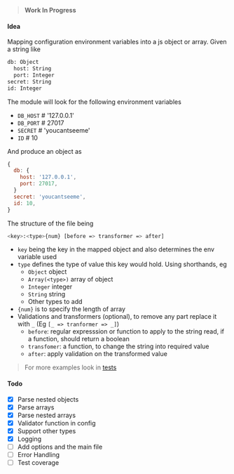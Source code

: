 > **Work In Progress**

#### Idea

Mapping configuration environment variables into a js object or array. Given a string like

```bash
db: Object
  host: String
  port: Integer
secret: String
id: Integer
```

The module will look for the following environment variables

- `DB_HOST` # '127.0.0.1'
- `DB_PORT` # 27017
- `SECRET` # 'youcantseeme'
- `ID` # 10

And produce an object as

```js
{
  db: {
    host: '127.0.0.1',
    port: 27017,
  }
  secret: 'youcantseeme',
  id: 10,
}
```

The structure of the file being

```bash
<key>:<type>{num} [before => transformer => after]
```

- `key` being the key in the mapped object and also determines the env variable used
- `type` defines the type of value this key would hold. Using shorthands, eg
  - `Object` object
  - `Array(<type>)` array of object
  - `Integer` integer
  - `String` string
  - Other types to add
- `{num}` is to specify the length of array
- Validations and transformers (optional), to remove any part replace it with `_` (Eg `[_ => tranformer => _]`)
  - `before`: regular expresssion or function to apply to the string read, if a function, should return a boolean
  - `transfomer`: a function, to change the string into required value
  - `after`: apply validation on the transformed value

> For more examples look in [tests](./tests/peg.spec.js)

#### Todo

- [x] Parse nested objects
- [x] Parse arrays
- [x] Parse nested arrays
- [x] Validator function in config
- [x] Support other types
- [x] Logging
- [ ] Add options and the main file
- [ ] Error Handling
- [ ] Test coverage